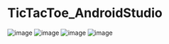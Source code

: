 # TicTacToe_AndroidStudio

![image](https://github.com/Payaljangra/TicTacToe_AndroidStudio/assets/82745594/eadc3880-b037-4db6-83ef-2a4237055314)
![image](https://github.com/Payaljangra/TicTacToe_AndroidStudio/assets/82745594/56d65464-1885-4f41-b50e-12e965c26afb)
![image](https://github.com/Payaljangra/TicTacToe_AndroidStudio/assets/82745594/1f56bc89-378b-4638-af45-497291e1a5e6)
![image](https://github.com/Payaljangra/TicTacToe_AndroidStudio/assets/82745594/7b160580-0764-4ec7-a745-d30993ed5849)
